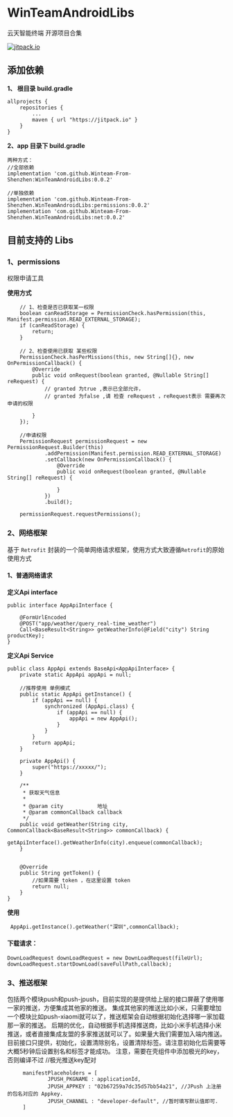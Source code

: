 # WinTeamAndroidLibs

 云天智能终端 开源项目合集

 [![jitpack.io](https://jitpack.io/v/Winteam-From-Shenzhen/WinTeamAndroidLibs.svg)](https://jitpack.io/#Winteam-From-Shenzhen/WinTeamAndroidLibs)



## 添加依赖

**1、 根目录 build.gradle**

    allprojects {
        repositories {
            ...
            maven { url "https://jitpack.io" }
        }
    }

**2、app 目录下 build.gradle**

    两种方式：
    //全部依赖
    implementation 'com.github.Winteam-From-Shenzhen:WinTeamAndroidLibs:0.0.2'

    //单独依赖
    implementation 'com.github.Winteam-From-Shenzhen.WinTeamAndroidLibs:permissions:0.0.2'
    implementation 'com.github.Winteam-From-Shenzhen.WinTeamAndroidLibs:net:0.0.2'

## 目前支持的 Libs
### 1、permissions
 权限申请工具


 **使用方式**


        // 1、检查是否已获取某一权限    
        boolean canReadStorage = PermissionCheck.hasPermission(this, Manifest.permission.READ_EXTERNAL_STORAGE);
        if (canReadStorage) {
            return;
        }
    
        // 2、检查使用已获取 某些权限
        PermissionCheck.hasPerMissions(this, new String[]{}, new OnPermissionCallback() {
            @Override
            public void onRequest(boolean granted, @Nullable String[] reRequest) {
                // granted 为true ,表示已全部允许，
                // granted 为false ,请 检查 reRequest ，reRequest表示 需要再次申请的权限           
                
            }
        });
            
        //申请权限        
        PermissionRequest permissionRequest = new PermissionRequest.Builder(this)
                .addPermission(Manifest.permission.READ_EXTERNAL_STORAGE)
                .setCallback(new OnPermissionCallback() {
                    @Override
                    public void onRequest(boolean granted, @Nullable String[] reRequest) {

                    }
                })
                .build();

        permissionRequest.requestPermissions();


### 2、网络框架
 基于 `Retrofit` 封装的一个简单网络请求框架，使用方式大致遵循`Retrofit`的原始使用方式
#### 1、普通网络请求

 **定义Api  interface**


    public interface AppApiInterface {

        @FormUrlEncoded
        @POST("app/weather/query_real-time_weather")
        Call<BaseResult<String>> getWeatherInfo(@Field("city") String productKey);
    }


 **定义Api Service**


    public class AppApi extends BaseApi<AppApiInterface> {
        private static AppApi appApi = null;
    
        //推荐使用 单例模式
        public static AppApi getInstance() {
            if (appApi == null) {
                synchronized (AppApi.class) {
                    if (appApi == null) {
                        appApi = new AppApi();
                    }
                }
            }
            return appApi;
        }
    
        private AppApi() {
            super("https://xxxxx/");
        }
    
        /**
         * 获取天气信息
         *
         * @param city           地址
         * @param commonCallback callback
         */
        public void getWeather(String city, CommonCallback<BaseResult<String>> commonCallback) {
            getApiInterface().getWeatherInfo(city).enqueue(commonCallback);
        }
    
            
        @Override
        public String getToken() {
            //如果需要 token ，在这里设置 token    
            return null;
        }
    }


**使用**

     AppApi.getInstance().getWeather("深圳",commonCallback);


#### 下载请求：

    DownLoadRequest downLoadRequest = new DownLoadRequest(fileUrl);
    downLoadRequest.startDownLoad(saveFullPath,callback);

### 3、推送框架
 包括两个模块push和push-jpush，目前实现的是提供给上层的接口屏蔽了使用哪一家的推送，方便集成其他家的推送。
 集成其他家的推送比如小米，只需要增加一个模块比如push-xiaomi就可以了，推送框架会自动根据初始化选择哪一家加载那一家的推送。
 后期的优化，自动根据手机选择推送商，比如小米手机选择小米推送，或者直接集成友盟的多家推送就可以了。如果量大我们需要加入端内推送。
 目前接口只提供，初始化，设置清除别名，设置清除标签。请注意初始化后需要等大概5秒钟后设置别名和标签才能成功。
         注意，需要在壳组件中添加极光的key，否则编译不过
         //极光推送key配对

         manifestPlaceholders = [
                 JPUSH_PKGNAME : applicationId,
                 JPUSH_APPKEY : "02b67259a7dc35d57bb54a21", //JPush 上注册的包名对应的 Appkey.
                 JPUSH_CHANNEL : "developer-default", //暂时填写默认值即可.
         ]